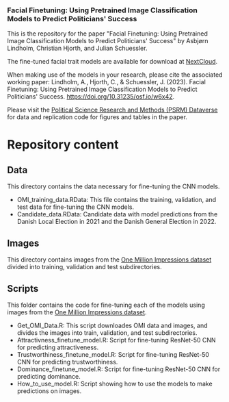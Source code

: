 ### Facial Finetuning: Using Pretrained Image Classification Models to Predict Politicians' Success
This is the repository for the paper "Facial Finetuning: Using Pretrained Image Classification Models to Predict Politicians' Success" by Asbjørn Lindholm, Christian Hjorth, and Julian Schuessler.

The fine-tuned facial trait models are available for download at [NextCloud](https://nx2461.your-storageshare.de/s/4DqMCppze4QSErJ). 

When making use of the models in your research, please cite the associated working paper:
Lindholm, A., Hjorth, C., & Schuessler, J. (2023). Facial Finetuning: Using Pretrained Image Classification Models to Predict Politicians' Success. https://doi.org/10.31235/osf.io/w6x42.

Please visit the [Political Science Research and Methods (PSRM) Dataverse](https://dataverse.harvard.edu/dataset.xhtml?persistentId=doi%3A10.7910%2FDVN%2FCH9AXM&version=DRAFT) for data and replication code for figures and tables in the paper.

# Repository content


## Data
This directory contains the data necessary for fine-tuning the CNN models.

- OMI_training_data.RData: This file contains the training, validation, and test data for fine-tuning the CNN models.
- Candidate_data.RData: Candidate data with model predictions from the Danish Local Election in 2021 and the Danish General Election in 2022.

## Images
This directory contains images from the [One Million Impressions dataset](https://github.com/jcpeterson/omi) divided into training, validation and test subdirectories. 

## Scripts
This folder contains the code for fine-tuning each of the models using images from the [One Million Impressions dataset](https://github.com/jcpeterson/omi).

- Get_OMI_Data.R: This script downloades OMI data and images, and divides the images into train, validation, and test subdirectories.
- Attractivness_finetune_model.R: Script for fine-tuning ResNet-50 CNN for predicting attractiveness.
- Trustworthiness_finetune_model.R: Script for fine-tuning ResNet-50 CNN for predicting trustworthiness.
- Dominance_finetune_model.R: Script for fine-tuning ResNet-50 CNN for predicting dominance.
- How_to_use_model.R: Script showing how to use the models to make predictions on images.

